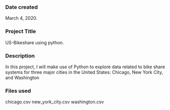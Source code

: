 ### Date created
March 4, 2020.

### Project Title
US-Bikeshare using python.

### Description
In this project, I will make use of Python to explore data related to bike share systems for three major cities in the United States: Chicago, New York City, and Washington

### Files used
chicago.csv
new_york_city.csv
washington.csv
